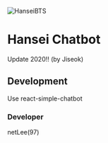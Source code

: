 ![HanseiBTS](https://user-images.githubusercontent.com/64394744/102977978-1d35ed00-4547-11eb-9166-54ab6f8a2469.PNG)

# Hansei Chatbot

Update 2020!! (by Jiseok)

## Development

Use react-simple-chatbot

### Developer

netLee(97)
